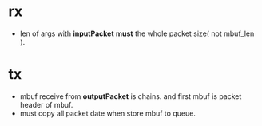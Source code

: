 # rx #
  * len of args with **inputPacket** **must** the whole packet size( not mbuf\_len ).

# tx #
  * mbuf receive from **outputPacket** is chains. and first mbuf is packet header of mbuf.
  * must copy all packet date  when store mbuf to queue.